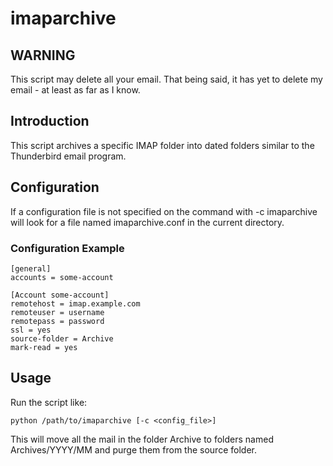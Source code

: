 imaparchive
===========

WARNING
-------

This script may delete all your email.  That being said, it has yet to
delete my email - at least as far as I know.

Introduction
------------

This script archives a specific IMAP folder into dated folders similar
to the Thunderbird email program.

Configuration
-------------

If a configuration file is not specified on the command with -c
imaparchive will look for a file named imaparchive.conf in the current
directory.

### Configuration Example

    [general]
    accounts = some-account

    [Account some-account]
    remotehost = imap.example.com
    remoteuser = username
    remotepass = password
    ssl = yes
    source-folder = Archive
    mark-read = yes

Usage
-----

Run the script like:

    python /path/to/imaparchive [-c <config_file>]

This will move all the mail in the folder Archive to folders named
Archives/YYYY/MM and purge them from the source folder.
